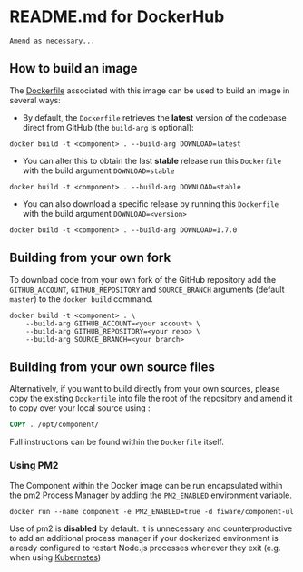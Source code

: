 # README.md for DockerHub

```
Amend as necessary...
```

## How to build an image

The [Dockerfile](https://github.com/jason-fox/TTE.project1/blob/master/docker/Dockerfile) associated with this image can
be used to build an image in several ways:

-   By default, the `Dockerfile` retrieves the **latest** version of the codebase direct from GitHub (the `build-arg` is
    optional):

```console
docker build -t <component> . --build-arg DOWNLOAD=latest
```

-   You can alter this to obtain the last **stable** release run this `Dockerfile` with the build argument
    `DOWNLOAD=stable`

```console
docker build -t <component> . --build-arg DOWNLOAD=stable
```

-   You can also download a specific release by running this `Dockerfile` with the build argument `DOWNLOAD=<version>`

```console
docker build -t <component> . --build-arg DOWNLOAD=1.7.0
```

## Building from your own fork

To download code from your own fork of the GitHub repository add the `GITHUB_ACCOUNT`, `GITHUB_REPOSITORY` and
`SOURCE_BRANCH` arguments (default `master`) to the `docker build` command.

```console
docker build -t <component> . \
    --build-arg GITHUB_ACCOUNT=<your account> \
    --build-arg GITHUB_REPOSITORY=<your repo> \
    --build-arg SOURCE_BRANCH=<your branch>
```

## Building from your own source files

Alternatively, if you want to build directly from your own sources, please copy the existing `Dockerfile` into file the
root of the repository and amend it to copy over your local source using :

```Dockerfile
COPY . /opt/component/
```

Full instructions can be found within the `Dockerfile` itself.

### Using PM2

The Component within the Docker image can be run encapsulated within the [pm2](http://pm2.keymetrics.io/) Process
Manager by adding the `PM2_ENABLED` environment variable.

```console
docker run --name component -e PM2_ENABLED=true -d fiware/component-ul
```

Use of pm2 is **disabled** by default. It is unnecessary and counterproductive to add an additional process manager if
your dockerized environment is already configured to restart Node.js processes whenever they exit (e.g. when using
[Kubernetes](https://kubernetes.io/))
